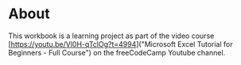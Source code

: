 # About

This workbook is a learning project as part of the video course [<https://youtu.be/Vl0H-qTclOg?t=4994>]("Microsoft Excel Tutorial for Beginners - Full Course") on the freeCodeCamp Youtube channel.
